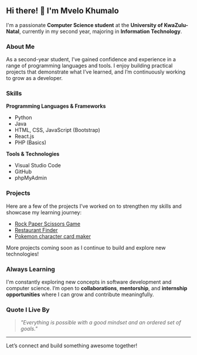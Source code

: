 ## Hi there! 👋 I'm Mvelo Khumalo

I'm a passionate **Computer Science student** at the **University of KwaZulu-Natal**, currently in my second year, majoring in **Information Technology**.

### About Me

As a second-year student, I’ve gained confidence and experience in a range of programming languages and tools. I enjoy building practical projects that demonstrate what I’ve learned, and I’m continuously working to grow as a developer.

### Skills

**Programming Languages & Frameworks**
- Python
- Java
- HTML, CSS, JavaScript (Bootstrap)
- React.js
- PHP (Basics)

**Tools & Technologies**
- Visual Studio Code
- GitHub
- phpMyAdmin

### Projects

Here are a few of the projects I’ve worked on to strengthen my skills and showcase my learning journey:

- [Rock Paper Scissors Game](https://github.com/mvelo-081/RockPaperScissors)
- [Restaurant Finder](https://github.com/mvelo-081/RERSTAURANT-FINDER)
- [Pokemon character card maker](https://github.com/mvelo-081/pokemon-card) 

More projects coming soon as I continue to build and explore new technologies!

### Always Learning

I'm constantly exploring new concepts in software development and computer science. I’m open to **collaborations**, **mentorship**, and **internship opportunities** where I can grow and contribute meaningfully.

### Quote I Live By

> *"Everything is possible with a good mindset and an ordered set of goals."*

---

Let’s connect and build something awesome together!
